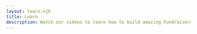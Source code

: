 ```yaml
---
layout: learn.njk
title: Learn
description: Watch our videos to learn how to build amazing Fundraisers using Fundlet for Shopify.
---
```

